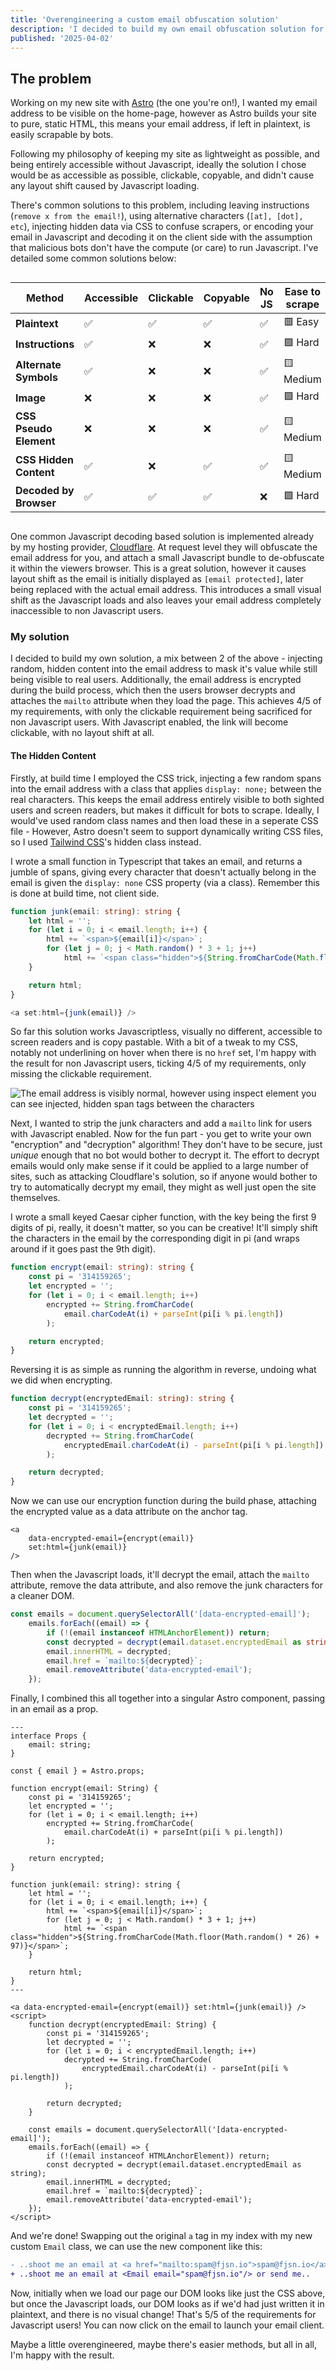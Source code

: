 ```yaml
---
title: 'Overengineering a custom email obfuscation solution'
description: 'I decided to build my own email obfuscation solution for maximum accessibility'
published: '2025-04-02'
---
```


## The problem

Working on my new site with [Astro](https://astro.build) (the one you're on!), I wanted my email address to be visible on the home-page, however as Astro builds your site to pure, static HTML, this means your email address, if left in plaintext, is easily scrapable by bots.

Following my philosophy of keeping my site as lightweight as possible, and being entirely accessible without Javascript, ideally the solution I chose would be as accessible as possible, clickable, copyable, and didn't cause any layout shift caused by Javascript loading.

There's common solutions to this problem, including leaving instructions (`remove x from the email!`), using alternative characters (`[at], [dot], etc`), injecting hidden data via CSS to confuse scrapers, or encoding your email in Javascript and decoding it on the client side with the assumption that malicious bots don't have the compute (or care) to run Javascript. I've detailed some common solutions below:

<div style="overflow-x: scroll" class="table-wrap">

| Method                     | Accessible | Clickable | Copyable | No JS | Ease to scrape |
|----------------------------|------------|-----------|----------|-------|----------------|
| **Plaintext**              | ✅         | ✅        | ✅       | ✅    | 🟥 Easy        |
| **Instructions**           | ✅         | ❌        | ❌       | ✅    | 🟩 Hard        |
| **Alternate Symbols**      | ✅         | ❌        | ❌       | ✅    | 🟨 Medium      |
| **Image**                  | ❌         | ❌        | ❌       | ✅    | 🟩 Hard        |
| **CSS Pseudo Element**     | ❌         | ❌        | ❌       | ✅    | 🟨 Medium      |
| **CSS Hidden Content**     | ✅         | ❌        | ✅       | ✅    | 🟨 Medium      |
| **Decoded by Browser**     | ✅         | ✅        | ✅       | ❌    | 🟩 Hard        |

</div>

One common Javascript decoding based solution is implemented already by my hosting provider, [Cloudflare](https://cloudflare.com). At request level they will obfuscate the email address for you, and attach a small Javascript bundle to de-obfuscate it within the viewers browser. This is a great solution, however it causes layout shift as the email is initially displayed as `[email protected]`, later being replaced with the actual email address. This introduces a small visual shift as the Javascript loads and also leaves your email address completely inaccessible to non Javascript users.

### My solution

I decided to build my own solution, a mix between 2 of the above - injecting random, hidden content into the email address to mask it's value while still being visible to real users. Additionally, the email address is encrypted during the build process, which then the users browser decrypts and attaches the `mailto` attribute when they load the page. This achieves 4/5 of my requirements, with only the clickable requirement being sacrificed for non Javascript users. With Javascript enabled, the link will become clickable, with no layout shift at all.

#### The Hidden Content

Firstly, at build time I employed the CSS trick, injecting a few random spans into the email address with a class that applies `display: none;` between the real characters. This keeps the email address entirely visible to both sighted users and screen readers, but makes it difficult for bots to scrape. Ideally, I would've used random class names and then load these in a seperate CSS file - However, Astro doesn't seem to support dynamically writing CSS files, so I used [Tailwind CSS](https://tailwindcss.com)'s hidden class instead.

I wrote a small function in Typescript that takes an email, and returns a jumble of spans, giving every character that doesn't actually belong in the email is given the `display: none` CSS property (via a class). Remember this is done at build time, not client side.

```typescript
function junk(email: string): string {
    let html = '';
    for (let i = 0; i < email.length; i++) {
        html += `<span>${email[i]}</span>`;
        for (let j = 0; j < Math.random() * 3 + 1; j++)
            html += `<span class="hidden">${String.fromCharCode(Math.floor(Math.random() * 26) + 97)}</span>`;
    }

    return html;
}

<a set:html={junk(email)} />
```

So far this solution works Javascriptless, visually no different, accessible to screen readers and is copy pastable. With a bit of a tweak to my CSS, notably not underlining on hover when there is no `href` set, I'm happy with the result for non Javascript users, ticking 4/5 of my requirements, only missing the clickable requirement.

![The email address is visibly normal, however using inspect element you can see injected, hidden span tags between the characters](@/assets/img/email-obfuscation/1.png)

Next, I wanted to strip the junk characters and add a `mailto` link for users with Javascript enabled. Now for the fun part - you get to write your own "encryption" and "decryption" algorithm! They don't have to be secure, just _unique_ enough that no bot would bother to decrypt it. The effort to decrypt emails would only make sense if it could be applied to a large number of sites, such as attacking Cloudflare's solution, so if anyone would bother to try to automatically decrypt my email, they might as well just open the site themselves.

I wrote a small keyed Caesar cipher function, with the key being the first 9 digits of pi, really, it doesn't matter, so you can be creative! It'll simply shift the characters in the email by the corresponding digit in pi (and wraps around if it goes past the 9th digit).

```typescript
function encrypt(email: string): string {
    const pi = '314159265';
    let encrypted = '';
    for (let i = 0; i < email.length; i++)
        encrypted += String.fromCharCode(
            email.charCodeAt(i) + parseInt(pi[i % pi.length])
        );

    return encrypted;
}
```

Reversing it is as simple as running the algorithm in reverse, undoing what we did when encrypting.

```typescript
function decrypt(encryptedEmail: string): string {
    const pi = '314159265';
    let decrypted = '';
    for (let i = 0; i < encryptedEmail.length; i++)
        decrypted += String.fromCharCode(
            encryptedEmail.charCodeAt(i) - parseInt(pi[i % pi.length])
        );

    return decrypted;
}
```

Now we can use our encryption function during the build phase, attaching the encrypted value as a data attribute on the anchor tag.

```astro
<a
    data-encrypted-email={encrypt(email)}
    set:html={junk(email)}
/>
```

Then when the Javascript loads, it'll decrypt the email, attach the `mailto` attribute, remove the data attribute, and also remove the junk characters for a cleaner DOM.

```typescript
const emails = document.querySelectorAll('[data-encrypted-email]');
    emails.forEach((email) => {
        if (!(email instanceof HTMLAnchorElement)) return;
        const decrypted = decrypt(email.dataset.encryptedEmail as string);
        email.innerHTML = decrypted;
        email.href = `mailto:${decrypted}`;
        email.removeAttribute('data-encrypted-email');
    });
```

Finally, I combined this all together into a singular Astro component, passing in an email as a prop.

```astro
---
interface Props {
    email: string;
}

const { email } = Astro.props;

function encrypt(email: String) {
    const pi = '314159265';
    let encrypted = '';
    for (let i = 0; i < email.length; i++)
        encrypted += String.fromCharCode(
            email.charCodeAt(i) + parseInt(pi[i % pi.length])
        );

    return encrypted;
}

function junk(email: string): string {
    let html = '';
    for (let i = 0; i < email.length; i++) {
        html += `<span>${email[i]}</span>`;
        for (let j = 0; j < Math.random() * 3 + 1; j++)
            html += `<span class="hidden">${String.fromCharCode(Math.floor(Math.random() * 26) + 97)}</span>`;
    }

    return html;
}
---

<a data-encrypted-email={encrypt(email)} set:html={junk(email)} />
<script>
    function decrypt(encryptedEmail: String) {
        const pi = '314159265';
        let decrypted = '';
        for (let i = 0; i < encryptedEmail.length; i++)
            decrypted += String.fromCharCode(
                encryptedEmail.charCodeAt(i) - parseInt(pi[i % pi.length])
            );

        return decrypted;
    }

    const emails = document.querySelectorAll('[data-encrypted-email]');
    emails.forEach((email) => {
        if (!(email instanceof HTMLAnchorElement)) return;
        const decrypted = decrypt(email.dataset.encryptedEmail as string);
        email.innerHTML = decrypted;
        email.href = `mailto:${decrypted}`;
        email.removeAttribute('data-encrypted-email');
    });
</script>
```

And we're done! Swapping out the original `a` tag in my index with my new custom `Email` class, we can use the new component like this:

```diff
- ..shoot me an email at <a href="mailto:spam@fjsn.io">spam@fjsn.io</a> or send me..
+ ..shoot me an email at <Email email="spam@fjsn.io"/> or send me..
```

Now, initially when we load our page our DOM looks like just the CSS above, but once the Javascript loads, our DOM looks as if we'd had just written it in plaintext, and there is no visual change! That's 5/5 of the requirements for Javascript users! You can now click on the email to launch your email client.

Maybe a little overengineered, maybe there's easier methods, but all in all, I'm happy with the result.
